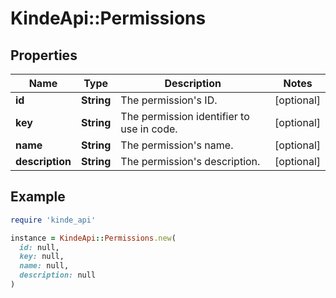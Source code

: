 # KindeApi::Permissions

## Properties

| Name | Type | Description | Notes |
| ---- | ---- | ----------- | ----- |
| **id** | **String** | The permission&#39;s ID. | [optional] |
| **key** | **String** | The permission identifier to use in code. | [optional] |
| **name** | **String** | The permission&#39;s name. | [optional] |
| **description** | **String** | The permission&#39;s description. | [optional] |

## Example

```ruby
require 'kinde_api'

instance = KindeApi::Permissions.new(
  id: null,
  key: null,
  name: null,
  description: null
)
```


